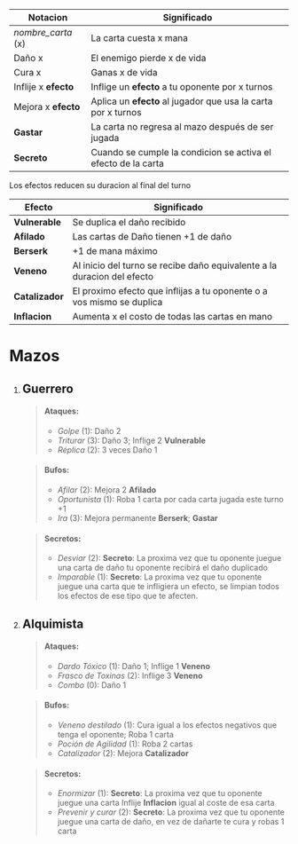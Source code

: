 
|Notacion|Significado|
|--------|--------|
|    *nombre_carta* (x)    |    La carta cuesta x mana    |
|    Daño x   |    El enemigo pierde x de vida    |
|    Cura x   |    Ganas x de vida    |
|    Inflije x **efecto**   |    Inflige un **efecto** a tu oponente por x turnos   |
|    Mejora x **efecto**   |    Aplica un **efecto** al jugador que usa la carta por x turnos   |
|    **Gastar**  |    La carta no regresa al mazo después de ser jugada    |
|**Secreto**| Cuando se cumple la condicion se activa el efecto de la carta |

Los efectos reducen su duracion al final del turno

|Efecto|Significado|
|--------|--------|
|    **Vulnerable**   |    Se duplica el daño recibido    |
|   **Afilado**  |    Las cartas de Daño tienen +1 de daño   |
|   **Berserk** |   +1 de mana máximo     |
|    **Veneno**   |   Al inicio del turno se recibe daño equivalente a la duracion del efecto    |
 |**Catalizador**|El proximo efecto que inflijas a tu oponente o a vos mismo se duplica|
 |   **Inflacion** |   Aumenta x el costo de todas las cartas en mano     |

# Mazos
1) ## Guerrero
	>#### Ataques:
	>-  *Golpe* (1): Daño 2
	>-  *Triturar* (3): Daño 3; Inflige 2 **Vulnerable**
	>-  *Réplica* (2): 3 veces Daño 1

	>#### Bufos:
	>- *Afilar* (2): Mejora 2 **Afilado**
	>- *Oportunista* (1): Roba 1 carta por cada carta jugada este turno +1
	>- *Ira* (3): Mejora permanente **Berserk**; **Gastar**

	>#### Secretos:
	>- *Desviar* (2): **Secreto**: La proxima vez que tu oponente juegue una carta de daño tu oponente recibirá el daño duplicado
	>- *Imparable* (1): **Secreto**: La proxima vez que tu oponente juegue una carta que te infligiera un efecto, se limpian todos los efectos de ese tipo que te afecten. 

2) ## Alquimista
	>#### Ataques:
	>-  *Dardo Tóxico* (1): Daño 1; Inflige 1 **Veneno**
	>-  *Frasco de Toxinas* (2): Inflige 3 **Veneno**
	>-  *Combo* (0): Daño 1

	>#### Bufos:
	>- *Veneno destilado* (1): Cura igual a los efectos negativos que tenga el oponente; Roba 1 carta
	>- *Poción de Agilidad* (1): Roba 2 cartas
	>- *Catalizador* (2): Mejora **Catalizador**

	>#### Secretos:
	>- *Enormizar* (1): **Secreto**: La proxima vez que tu oponente juegue una carta Inflije **Inflacion** igual al coste de esa carta
	>- *Prevenir y curar* (2): **Secreto**: La proxima vez que tu oponente juegue una carta de daño, en vez de dañarte te cura y robas 1 carta